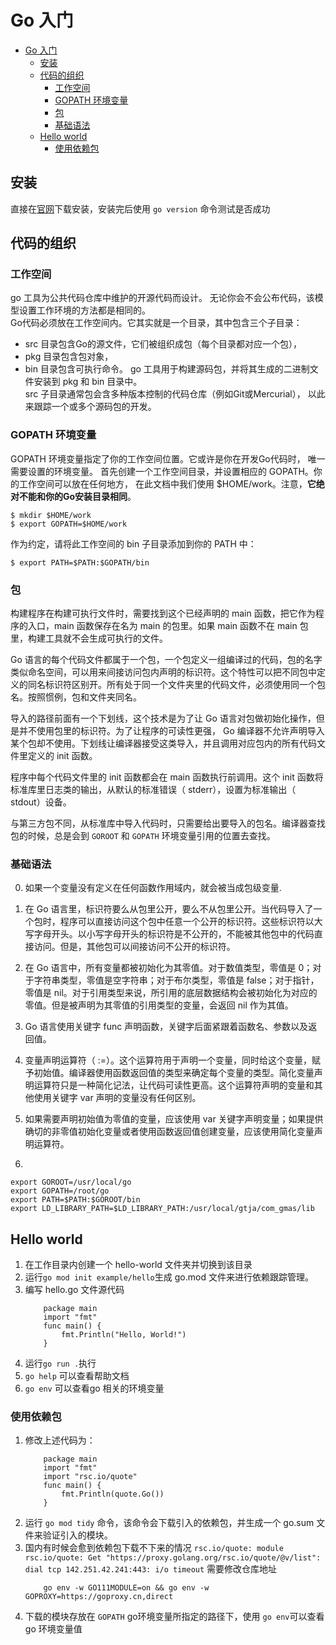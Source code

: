 # Go 入门

- [Go 入门](#go-入门)
	- [安装](#安装)
	- [代码的组织](#代码的组织)
		- [工作空间](#工作空间)
		- [GOPATH 环境变量](#gopath-环境变量)
		- [包](#包)
		- [基础语法](#基础语法)
	- [Hello world](#hello-world)
		- [使用依赖包](#使用依赖包)


## 安装
直接在[官网](https://go.dev/doc/install)下载安装，安装完后使用 `go version` 命令测试是否成功

## 代码的组织

### 工作空间
go 工具为公共代码仓库中维护的开源代码而设计。 无论你会不会公布代码，该模型设置工作环境的方法都是相同的。  
Go代码必须放在工作空间内。它其实就是一个目录，其中包含三个子目录：
+ src 目录包含Go的源文件，它们被组织成包（每个目录都对应一个包），
+ pkg 目录包含包对象，
+ bin 目录包含可执行命令。
go 工具用于构建源码包，并将其生成的二进制文件安装到 pkg 和 bin 目录中。  
src 子目录通常包会含多种版本控制的代码仓库（例如Git或Mercurial）， 以此来跟踪一个或多个源码包的开发。

### GOPATH 环境变量
GOPATH 环境变量指定了你的工作空间位置。它或许是你在开发Go代码时， 唯一需要设置的环境变量。
首先创建一个工作空间目录，并设置相应的 GOPATH。你的工作空间可以放在任何地方， 在此文档中我们使用 $HOME/work。注意，**它绝对不能和你的Go安装目录相同**。
```
$ mkdir $HOME/work
$ export GOPATH=$HOME/work
```
作为约定，请将此工作空间的 bin 子目录添加到你的 PATH 中：
```
$ export PATH=$PATH:$GOPATH/bin
```

### 包
构建程序在构建可执行文件时，需要找到这个已经声明的 main 函数，把它作为程序的入口，main 函数保存在名为 main 的包里。如果 main 函数不在 main 包里，构建工具就不会生成可执行的文件。

Go 语言的每个代码文件都属于一个包，一个包定义一组编译过的代码，包的名字类似命名空间，可以用来间接访问包内声明的标识符。这个特性可以把不同包中定义的同名标识符区别开。所有处于同一个文件夹里的代码文件，必须使用同一个包名。按照惯例，包和文件夹同名。

导入的路径前面有一个下划线，这个技术是为了让 Go 语言对包做初始化操作，但是并不使用包里的标识符。为了让程序的可读性更强， Go 编译器不允许声明导入某个包却不使用。下划线让编译器接受这类导入，并且调用对应包内的所有代码文件里定义的 init 函数。

程序中每个代码文件里的 init 函数都会在 main 函数执行前调用。这个 init 函数将标准库里日志类的输出，从默认的标准错误（ stderr），设置为标准输出（ stdout）设备。

与第三方包不同，从标准库中导入代码时，只需要给出要导入的包名。编译器查找包的时候，总是会到 `GOROOT` 和 `GOPATH` 环境变量引用的位置去查找。




### 基础语法
0. 如果一个变量没有定义在任何函数作用域内，就会被当成包级变量.
1. 在 Go 语言里，标识符要么从包里公开，要么不从包里公开。当代码导入了一个包时，程序可以直接访问这个包中任意一个公开的标识符。这些标识符以大写字母开头。以小写字母开头的标识符是不公开的，不能被其他包中的代码直接访问。但是，其他包可以间接访问不公开的标识符。
2. 在 Go 语言中，所有变量都被初始化为其零值。对于数值类型，零值是 0；对于字符串类型，零值是空字符串；对于布尔类型，零值是 false；对于指针，零值是 nil。对于引用类型来说，所引用的底层数据结构会被初始化为对应的零值。但是被声明为其零值的引用类型的变量，会返回 nil 作为其值。
3. Go 语言使用关键字 func 声明函数，关键字后面紧跟着函数名、参数以及返回值。
4. 变量声明运算符（ :=）。这个运算符用于声明一个变量，同时给这个变量，赋予初始值。编译器使用函数返回值的类型来确定每个变量的类型。简化变量声明运算符只是一种简化记法，让代码可读性更高。这个运算符声明的变量和其他使用关键字 var 声明的变量没有任何区别。
5. 如果需要声明初始值为零值的变量，应该使用 var 关键字声明变量；如果提供确切的非零值初始化变量或者使用函数返回值创建变量，应该使用简化变量声明运算符。


6. 


```
export GOROOT=/usr/local/go
export GOPATH=/root/go
export PATH=$PATH:$GOROOT/bin
export LD_LIBRARY_PATH=$LD_LIBRARY_PATH:/usr/local/gtja/com_gmas/lib
```

## Hello world
1. 在工作目录内创建一个 hello-world 文件夹并切换到该目录
2. 运行`go mod init example/hello`生成 go.mod 文件来进行依赖跟踪管理。
3. 编写 hello.go 文件源代码
	```
		package main
		import "fmt"
		func main() {
			fmt.Println("Hello, World!")
		}
	```
4. 运行`go run .`执行
5. `go help` 可以查看帮助文档
6. `go env` 可以查看go 相关的环境变量

### 使用依赖包
1. 修改上述代码为：
	```
		package main
		import "fmt"
		import "rsc.io/quote"
		func main() {
			fmt.Println(quote.Go())
		}
	```
2. 运行 `go mod tidy` 命令，该命令会下载引入的依赖包，并生成一个 go.sum 文件来验证引入的模块。
3. 国内有时候会愈到依赖包下载不下来的情况
	`rsc.io/quote: module rsc.io/quote: Get "https://proxy.golang.org/rsc.io/quote/@v/list": dial tcp 142.251.42.241:443: i/o timeout`
	需要修改仓库地址
	```
		go env -w GO111MODULE=on && go env -w GOPROXY=https://goproxy.cn,direct
	```
4. 下载的模块存放在 `GOPATH` go环境变量所指定的路径下，使用 `go env`可以查看 go 环境变量值